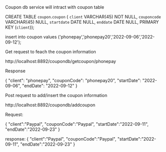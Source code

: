 Coupon db service will intract with coupon table 

CREATE TABLE `coupon`.`coupon` (
  `client` VARCHAR(45) NOT NULL,
  `couponcode` VARCHAR(45) NULL,
  `startdate` DATE NULL,
  `enddate` DATE NULL,
  PRIMARY KEY (`client`));

insert into coupon values ('phonepay','phonepay20','2022-09-06','2022-09-12');


Get request to feach the coupon information

http://localhost:8892/coupondb/getcoupon/phonepay

Response 

{
    "client": "phonepay",
    "couponCode": "phonepay20",
    "startDate": "2022-09-06",
    "endDate": "2022-09-12"
}


Post request to add/insert the coupon information

http://localhost:8892/coupondb/addcoupon

Request:

{
"client":"Paypal",
"couponCode":"Paypal",
"startDate":"2022-09-11",
"endDate":"2022-09-23"
}


response:
{
"client":"Paypal",
"couponCode":"Paypal",
"startDate":"2022-09-11",
"endDate":"2022-09-23"
}
